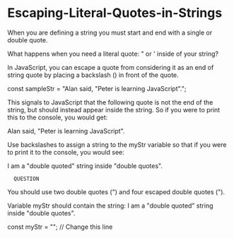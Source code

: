 # Escaping-Literal-Quotes-in-Strings

When you are defining a string you must start and end with a single or double quote. 

What happens when you need a literal quote: " or ' inside of your string?

In JavaScript, you can escape a quote from considering it as an end of string quote by placing a backslash (\) in front of the quote.

const sampleStr = "Alan said, \"Peter is learning JavaScript\".";

This signals to JavaScript that the following quote is not the end of the string, but should instead appear inside the string. So if you were to print this to the console, you would get:

Alan said, "Peter is learning JavaScript".

Use backslashes to assign a string to the myStr variable so that if you were to print it to the console, you would see:

I am a "double quoted" string inside "double quotes".

      QUESTION

You should use two double quotes (") and four escaped double quotes (\").

Variable myStr should contain the string: I am a "double quoted" string inside "double quotes".

const myStr = ""; // Change this line

